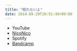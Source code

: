 ```yaml
---
title: "眠れないよ"
date: 2014-09-29T20:51:49+09:00
---
```


- YouTube
- [NicoNico](https://nico.ms/sm24580789)
- Spotify
- [Bandcamp](https://mikirihasshap.bandcamp.com/track/--43)

